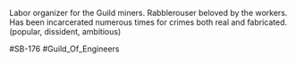 Labor organizer for the Guild miners. Rabblerouser beloved by the workers. Has been incarcerated numerous times for crimes both real and fabricated. (popular, dissident, ambitious)

#SB-176 
#Guild_Of_Engineers 